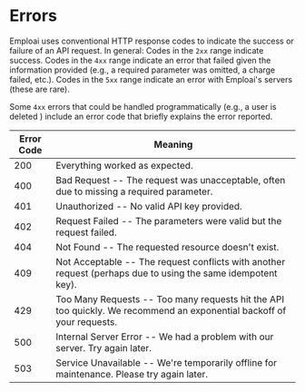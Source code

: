 # Errors

Emploai uses conventional HTTP response codes to indicate the success or failure of an API request. In general: Codes in the <code>2xx</code> range indicate success. Codes in the <code>4xx</code> range indicate an error that failed given the information provided (e.g., a required parameter was omitted, a charge failed, etc.). Codes in the <code>5xx</code> range indicate an error with Emploai's servers (these are rare).

Some <code>4xx</code> errors that could be handled programmatically (e.g., a user is deleted ) include an error code that briefly explains the error reported.


Error Code | Meaning
---------- | -------
200 | Everything worked as expected.
400 | Bad Request -- The request was unacceptable, often due to missing a required parameter.
401 | Unauthorized -- No valid API key provided.
402 | Request Failed -- The parameters were valid but the request failed.
404 | Not Found -- The requested resource doesn't exist.
409 | Not Acceptable -- The request conflicts with another request (perhaps due to using the same idempotent key).
429 | Too Many Requests -- Too many requests hit the API too quickly. We recommend an exponential backoff of your requests.
500 | Internal Server Error -- We had a problem with our server. Try again later.
503 | Service Unavailable -- We're temporarily offline for maintenance. Please try again later.
